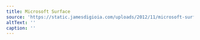 ```yaml
---
title: Microsoft Surface
source: 'https://static.jamesdigioia.com/uploads/2012/11/microsoft-surface.jpg'
altText: ''
caption: ''
---
```


